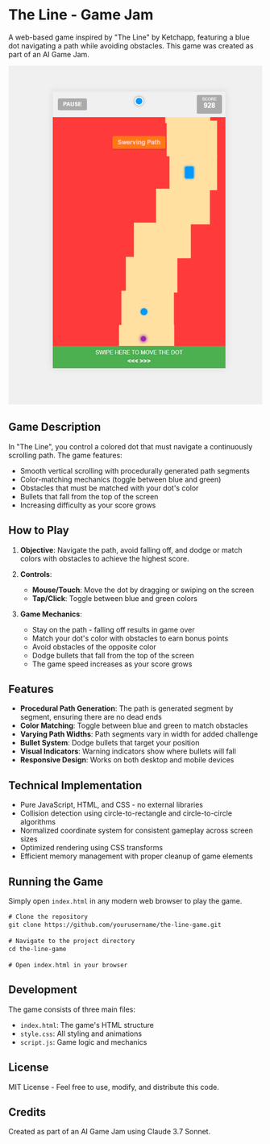 # The Line - Game Jam

A web-based game inspired by "The Line" by Ketchapp, featuring a blue dot navigating a path while avoiding obstacles. This game was created as part of an AI Game Jam.

![Game Screenshot](linegame.png)

## Game Description

In "The Line", you control a colored dot that must navigate a continuously scrolling path. The game features:

- Smooth vertical scrolling with procedurally generated path segments
- Color-matching mechanics (toggle between blue and green)
- Obstacles that must be matched with your dot's color
- Bullets that fall from the top of the screen
- Increasing difficulty as your score grows

## How to Play

1. **Objective**: Navigate the path, avoid falling off, and dodge or match colors with obstacles to achieve the highest score.

2. **Controls**:
   - **Mouse/Touch**: Move the dot by dragging or swiping on the screen
   - **Tap/Click**: Toggle between blue and green colors

3. **Game Mechanics**:
   - Stay on the path - falling off results in game over
   - Match your dot's color with obstacles to earn bonus points
   - Avoid obstacles of the opposite color
   - Dodge bullets that fall from the top of the screen
   - The game speed increases as your score grows

## Features

- **Procedural Path Generation**: The path is generated segment by segment, ensuring there are no dead ends
- **Color Matching**: Toggle between blue and green to match obstacles
- **Varying Path Widths**: Path segments vary in width for added challenge
- **Bullet System**: Dodge bullets that target your position
- **Visual Indicators**: Warning indicators show where bullets will fall
- **Responsive Design**: Works on both desktop and mobile devices

## Technical Implementation

- Pure JavaScript, HTML, and CSS - no external libraries
- Collision detection using circle-to-rectangle and circle-to-circle algorithms
- Normalized coordinate system for consistent gameplay across screen sizes
- Optimized rendering using CSS transforms
- Efficient memory management with proper cleanup of game elements

## Running the Game

Simply open `index.html` in any modern web browser to play the game.

```
# Clone the repository
git clone https://github.com/yourusername/the-line-game.git

# Navigate to the project directory
cd the-line-game

# Open index.html in your browser
```

## Development

The game consists of three main files:
- `index.html`: The game's HTML structure
- `style.css`: All styling and animations
- `script.js`: Game logic and mechanics

## License

MIT License - Feel free to use, modify, and distribute this code.

## Credits

Created as part of an AI Game Jam using Claude 3.7 Sonnet. 